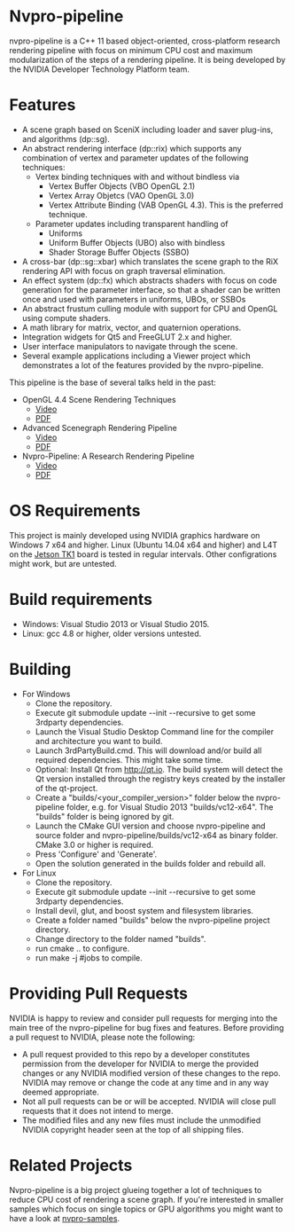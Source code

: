 # Nvpro-pipeline

nvpro-pipeline is a C++ 11 based object-oriented, cross-platform research rendering pipeline with focus on minimum CPU cost and maximum modularization of the steps of a rendering pipeline. It is being developed by the NVIDIA Developer Technology Platform team.

# Features

* A scene graph based on SceniX including loader and saver plug-ins, and algorithms (dp::sg).
* An abstract rendering interface (dp::rix) which supports any combination of vertex and parameter updates of the following techniques:
  * Vertex binding techniques with and without bindless via
      * Vertex Buffer Objects (VBO OpenGL 2.1)
      * Vertex Array Objetcs (VAO OpenGL 3.0)
      * Vertex Attribute Binding (VAB OpenGL 4.3). This is the preferred technique.
  * Parameter updates including transparent handling of
      * Uniforms
      * Uniform Buffer Objects (UBO) also with bindless
      * Shader Storage Buffer Objects (SSBO)
* A cross-bar (dp::sg::xbar) which translates the scene graph to the RiX rendering API with focus on graph traversal elimination.
* An effect system (dp::fx) which abstracts shaders with focus on code generation for the parameter interface, so that a shader can be written once and used with parameters in uniforms, UBOs, or SSBOs
* An abstract frustum culling module with support for CPU and OpenGL using compute shaders.
* A math library for matrix, vector, and quaternion operations.
* Integration widgets for Qt5 and FreeGLUT 2.x and higher.
* User interface manipulators to navigate through the scene.
* Several example applications including a Viewer project which demonstrates a lot of the features provided by the nvpro-pipeline.

This pipeline is the base of several talks held in the past:

* OpenGL 4.4 Scene Rendering Techniques
  * [Video](http://on-demand.gputechconf.com/gtc/2014/video/S4379-opengl-44-scene-rendering-techniques.mp4)
  * [PDF](http://on-demand.gputechconf.com/gtc/2014/presentations/S4379-opengl-44-scene-rendering-techniques.pdf)
* Advanced Scenegraph Rendering Pipeline
  * [Video](http://on-demand.gputechconf.com/gtc/2013/video/S3032-Advanced-Scenegraph-Rendering-Pipeline.mp4)
  * [PDF](http://on-demand.gputechconf.com/gtc/2013/presentations/S3032-Advanced-Scenegraph-Rendering-Pipeline.pdf)
* Nvpro-Pipeline: A Research Rendering Pipeline
  * [Video](http://on-demand.gputechconf.com/gtc/2015/video/S5148.html)
  * [PDF](http://on-demand.gputechconf.com/gtc/2015/presentation/S5148-Markus-Tavenrath.pdf)

# OS Requirements
This project is mainly developed using NVIDIA graphics hardware on Windows 7 x64 and higher. Linux (Ubuntu 14.04 x64 and higher) and L4T on the [Jetson TK1](http://www.nvidia.com/object/jetson-tk1-embedded-dev-kit.html) board is tested in regular intervals. Other configrations might work, but are untested.

# Build requirements

* Windows: Visual Studio 2013 or Visual Studio 2015.
* Linux: gcc 4.8 or higher, older versions untested.


# Building

* For Windows
  * Clone the repository.
  * Execute git submodule update --init --recursive to get some 3rdparty dependencies.
  * Launch the Visual Studio Desktop Command line for the compiler and architecture you want to build.
  * Launch 3rdPartyBuild.cmd. This will download and/or build all required dependencies. This might take some time.
  * Optional: Install Qt from http://qt.io. The build system will detect the Qt version installed through the registry keys created by the installer of the qt-project.
  * Create a "builds/<your_compiler_version>" folder below the nvpro-pipeline folder, e.g. for Visual Studio 2013 "builds/vc12-x64". The "builds" folder is being ignored by git.
  * Launch the CMake GUI version and choose nvpro-pipeline and source folder and nvpro-pipeline/builds/vc12-x64 as binary folder. CMake 3.0 or higher is required.
  * Press 'Configure' and 'Generate'.
  * Open the solution generated in the builds folder and rebuild all.
* For Linux
  * Clone the repository.
  * Execute git submodule update --init --recursive to get some 3rdparty dependencies.
  * Install devil, glut, and boost system and filesystem libraries.
  * Create a folder named "builds" below the nvpro-pipeline project directory.
  * Change directory to the folder named "builds".
  * run cmake .. to configure.
  * run make -j #jobs to compile.

# Providing Pull Requests

NVIDIA is happy to review and consider pull requests for merging into the main tree of the nvpro-pipeline for bug fixes and features. Before providing a pull request to NVIDIA, please note the following:

* A pull request provided to this repo by a developer constitutes permission from the developer for NVIDIA to merge the provided changes or any NVIDIA modified version of these changes to the repo. NVIDIA may remove or change the code at any time and in any way deemed appropriate.
* Not all pull requests can be or will be accepted. NVIDIA will close pull requests that it does not intend to merge.
* The modified files and any new files must include the unmodified NVIDIA copyright header seen at the top of all shipping files.

# Related Projects
Nvpro-pipeline is a big project glueing together a lot of techniques to reduce CPU cost of rendering a scene graph. If you're interested in smaller samples 
which focus on single topics or GPU algorithms you might want to have a look at [nvpro-samples](http://github.com/nvpro-samples).
